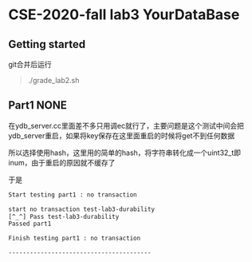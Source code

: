 # CSE-2020-fall lab3 YourDataBase

## Getting started

git合并后运行

> ./grade_lab2.sh

## Part1 NONE

在ydb_server.cc里面差不多只用调ec就行了，主要问题是这个测试中间会把ydb_server重启，如果将key保存在这里面重启的时候将get不到任何数据

所以选择使用hash，这里用的简单的hash，将字符串转化成一个uint32_t即inum，由于重启的原因就不缓存了

于是

```sh
Start testing part1 : no transaction

start no transaction test-lab3-durability
[^_^] Pass test-lab3-durability
Passed part1

Finish testing part1 : no transaction

----------------------------------------
```
